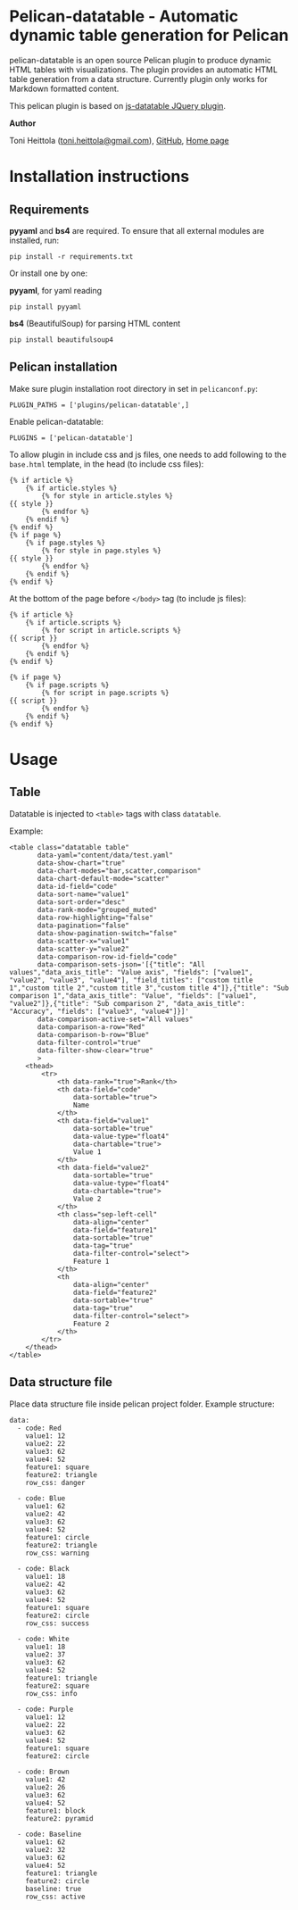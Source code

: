 Pelican-datatable - Automatic dynamic table generation for Pelican
==================================================================

pelican-datatable is an open source Pelican plugin to produce dynamic HTML tables with visualizations. The plugin provides an automatic HTML table generation from a data structure. Currently plugin only works for Markdown formatted content. 

This pelican plugin is based on [js-datatable JQuery plugin](https://github.com/toni-heittola/js-datatable). 

**Author**

Toni Heittola (toni.heittola@gmail.com), [GitHub](https://github.com/toni-heittola), [Home page](http://www.cs.tut.fi/~heittolt/)

Installation instructions
=========================

## Requirements

**pyyaml** and **bs4** are required. To ensure that all external modules are installed, run:

    pip install -r requirements.txt

Or install one by one: 

**pyyaml**, for yaml reading 

    pip install pyyaml

**bs4** (BeautifulSoup) for parsing HTML content

    pip install beautifulsoup4


## Pelican installation

Make sure plugin installation root directory in set in `pelicanconf.py`:

    PLUGIN_PATHS = ['plugins/pelican-datatable',]

Enable pelican-datatable:

    PLUGINS = ['pelican-datatable']

To allow plugin in include css and js files, one needs to add following to the `base.html` template, in the head (to include css files):

    {% if article %}
        {% if article.styles %}
            {% for style in article.styles %}
    {{ style }}
            {% endfor %}
        {% endif %}
    {% endif %}
    {% if page %}
        {% if page.styles %}
            {% for style in page.styles %}
    {{ style }}
            {% endfor %}
        {% endif %}
    {% endif %}

At the bottom of the page before `</body>` tag (to include js files):

    {% if article %}
        {% if article.scripts %}
            {% for script in article.scripts %}
    {{ script }}
            {% endfor %}
        {% endif %}
    {% endif %}

    {% if page %}
        {% if page.scripts %}
            {% for script in page.scripts %}
    {{ script }}
            {% endfor %}
        {% endif %}
    {% endif %}

Usage
=====

## Table

Datatable is injected to `<table>` tags with class `datatable`.

Example:

    <table class="datatable table"
           data-yaml="content/data/test.yaml"
           data-show-chart="true"
           data-chart-modes="bar,scatter,comparison"
           data-chart-default-mode="scatter"
           data-id-field="code"
           data-sort-name="value1"
           data-sort-order="desc" 
           data-rank-mode="grouped_muted" 
           data-row-highlighting="false" 
           data-pagination="false" 
           data-show-pagination-switch="false"                    
           data-scatter-x="value1"
           data-scatter-y="value2"    
           data-comparison-row-id-field="code"
           data-comparison-sets-json='[{"title": "All values","data_axis_title": "Value axis", "fields": ["value1", "value2", "value3", "value4"], "field_titles": ["custom title 1","custom title 2","custom title 3","custom title 4"]},{"title": "Sub comparison 1","data_axis_title": "Value", "fields": ["value1", "value2"]},{"title": "Sub comparison 2", "data_axis_title": "Accuracy", "fields": ["value3", "value4"]}]'
           data-comparison-active-set="All values"
           data-comparison-a-row="Red"
           data-comparison-b-row="Blue"
           data-filter-control="true"
           data-filter-show-clear="true"       
           >
        <thead>
            <tr>
                <th data-rank="true">Rank</th>
                <th data-field="code" 
                    data-sortable="true">
                    Name
                </th>
                <th data-field="value1" 
                    data-sortable="true" 
                    data-value-type="float4" 
                    data-chartable="true">
                    Value 1
                </th>
                <th data-field="value2" 
                    data-sortable="true" 
                    data-value-type="float4" 
                    data-chartable="true">
                    Value 2
                </th>
                <th class="sep-left-cell"
                    data-align="center"
                    data-field="feature1"
                    data-sortable="true"
                    data-tag="true"
                    data-filter-control="select">
                    Feature 1
                </th>
                <th 
                    data-align="center"
                    data-field="feature2"
                    data-sortable="true"
                    data-tag="true"
                    data-filter-control="select">
                    Feature 2
                </th>            
            </tr>
        </thead>
    </table>


## Data structure file

Place data structure file inside pelican project folder.
Example structure:
    
    data:
      - code: Red
        value1: 12
        value2: 22
        value3: 62
        value4: 52
        feature1: square
        feature2: triangle
        row_css: danger
    
      - code: Blue
        value1: 62
        value2: 42
        value3: 62
        value4: 52
        feature1: circle
        feature2: triangle
        row_css: warning
    
      - code: Black
        value1: 18
        value2: 42
        value3: 62
        value4: 52
        feature1: square
        feature2: circle
        row_css: success
    
      - code: White
        value1: 18
        value2: 37
        value3: 62
        value4: 52
        feature1: triangle
        feature2: square
        row_css: info
    
      - code: Purple
        value1: 12
        value2: 22
        value3: 62
        value4: 52
        feature1: square
        feature2: circle
    
      - code: Brown
        value1: 42
        value2: 26
        value3: 62
        value4: 52
        feature1: block
        feature2: pyramid
    
      - code: Baseline
        value1: 62
        value2: 32
        value3: 62
        value4: 52
        feature1: triangle
        feature2: circle
        baseline: true
        row_css: active

